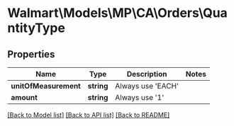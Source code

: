 # Walmart\Models\MP\CA\Orders\QuantityType

## Properties

Name | Type | Description | Notes
------------ | ------------- | ------------- | -------------
**unitOfMeasurement** | **string** | Always use 'EACH' |
**amount** | **string** | Always use '1' |


[[Back to Model list]](./) [[Back to API list]](../../../../../README.md#supported-apis) [[Back to README]](../../../../../README.md)
